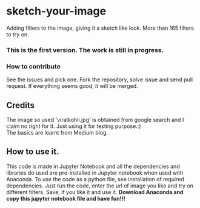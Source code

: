 # sketch-your-image
Adding filters to the image, giving it a sketch like look. More than 165 filters to try on.
### This is the first version. The work is still in progress.
### How to contribute
See the issues and pick one. Fork the repository, solve issue and send pull request. If everything seems good, it will be merged. 
## Credits
The image so used 'viratkohli.jpg' is obtained from google search and I claim no right for it. Just using it for testing purpose.:)<br>
The basics are learnt from Medium blog.
## How to use it.
This code is made in Jupyter Notebook and all the dependencies and libraries do used are pre-installed in Jupyter notebook when used with Anaconda. To use the code as a python file, see installation of required dependencies. Just run the code, enter the url of image you like and try on different filters. Save, if you like it and use it.
<strong> Download Anaconda and copy this jupyter notebook file and have fun!!! </strong>

